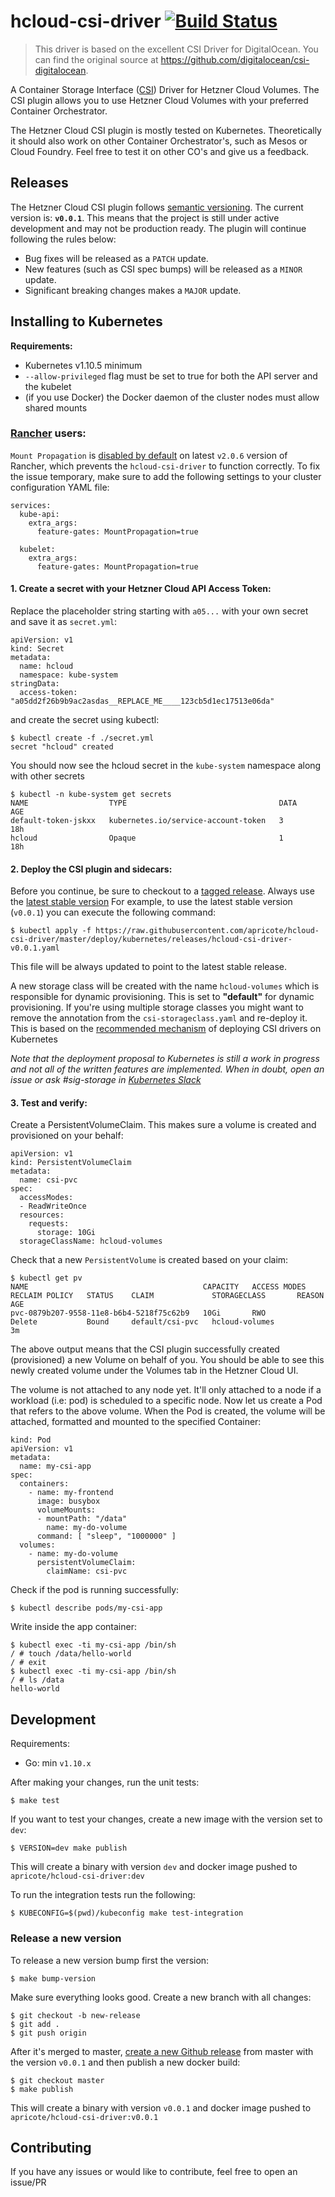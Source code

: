 # hcloud-csi-driver [![Build Status](https://travis-ci.org/apricote/hcloud-csi-driver.svg?branch=master)](https://travis-ci.org/apricote/hcloud-csi-driver)

> This driver is based on the excellent CSI Driver for DigitalOcean. You can find the original source at https://github.com/digitalocean/csi-digitalocean.

A Container Storage Interface ([CSI](https://github.com/container-storage-interface/spec)) Driver for Hetzner Cloud Volumes. The CSI plugin allows you to use Hetzner Cloud Volumes with your preferred Container Orchestrator.

The Hetzner Cloud CSI plugin is mostly tested on Kubernetes. Theoretically it
should also work on other Container Orchestrator's, such as Mesos or
Cloud Foundry. Feel free to test it on other CO's and give us a feedback.

## Releases

The Hetzner Cloud CSI plugin follows [semantic versioning](https://semver.org/).
The current version is: **`v0.0.1`**. This means that the project is still
under active development and may not be production ready. The plugin
will continue following the rules below:

- Bug fixes will be released as a `PATCH` update.
- New features (such as CSI spec bumps) will be released as a `MINOR` update.
- Significant breaking changes makes a `MAJOR` update.

## Installing to Kubernetes

**Requirements:**

- Kubernetes v1.10.5 minimum
- `--allow-privileged` flag must be set to true for both the API server and the kubelet
- (if you use Docker) the Docker daemon of the cluster nodes must allow shared mounts

### [Rancher](https://rancher.com/) users:

`Mount Propagation` is [disabled by
default](https://github.com/rancher/rke/issues/765) on latest `v2.0.6` version
of Rancher, which prevents the `hcloud-csi-driver` to function correctly. To fix
the issue temporary, make sure to add the following settings to your cluster
configuration YAML file:

```
services:
  kube-api:
    extra_args:
      feature-gates: MountPropagation=true

  kubelet:
    extra_args:
      feature-gates: MountPropagation=true
```

#### 1. Create a secret with your Hetzner Cloud API Access Token:

Replace the placeholder string starting with `a05...` with your own secret and
save it as `secret.yml`:

```
apiVersion: v1
kind: Secret
metadata:
  name: hcloud
  namespace: kube-system
stringData:
  access-token: "a05dd2f26b9b9ac2asdas__REPLACE_ME____123cb5d1ec17513e06da"
```

and create the secret using kubectl:

```
$ kubectl create -f ./secret.yml
secret "hcloud" created
```

You should now see the hcloud secret in the `kube-system` namespace along with other secrets

```
$ kubectl -n kube-system get secrets
NAME                  TYPE                                  DATA      AGE
default-token-jskxx   kubernetes.io/service-account-token   3         18h
hcloud                Opaque                                1         18h
```

#### 2. Deploy the CSI plugin and sidecars:

Before you continue, be sure to checkout to a [tagged
release](https://github.com/apricote/hcloud-csi-driver/releases). Always use the [latest stable version](https://github.com/apricote/hcloud-csi-driver/releases/latest)
For example, to use the latest stable version (`v0.0.1`) you can execute the following command:

```
$ kubectl apply -f https://raw.githubusercontent.com/apricote/hcloud-csi-driver/master/deploy/kubernetes/releases/hcloud-csi-driver-v0.0.1.yaml
```

This file will be always updated to point to the latest stable release.

A new storage class will be created with the name `hcloud-volumes` which
is responsible for dynamic provisioning. This is set to **"default"** for
dynamic provisioning. If you're using multiple storage classes you might want
to remove the annotation from the `csi-storageclass.yaml` and re-deploy it.
This is based on the [recommended mechanism](https://github.com/kubernetes/community/blob/master/contributors/design-proposals/storage/container-storage-interface.md#recommended-mechanism-for-deploying-csi-drivers-on-kubernetes) of deploying CSI drivers on Kubernetes

_Note that the deployment proposal to Kubernetes is still a work in progress and not all of the written
features are implemented. When in doubt, open an issue or ask #sig-storage in [Kubernetes Slack](http://slack.k8s.io)_

#### 3. Test and verify:

Create a PersistentVolumeClaim. This makes sure a volume is created and provisioned on your behalf:

```
apiVersion: v1
kind: PersistentVolumeClaim
metadata:
  name: csi-pvc
spec:
  accessModes:
  - ReadWriteOnce
  resources:
    requests:
      storage: 10Gi
  storageClassName: hcloud-volumes
```

Check that a new `PersistentVolume` is created based on your claim:

```
$ kubectl get pv
NAME                                       CAPACITY   ACCESS MODES   RECLAIM POLICY   STATUS    CLAIM             STORAGECLASS       REASON    AGE
pvc-0879b207-9558-11e8-b6b4-5218f75c62b9   10Gi       RWO            Delete           Bound     default/csi-pvc   hcloud-volumes             3m
```

The above output means that the CSI plugin successfully created (provisioned) a
new Volume on behalf of you. You should be able to see this newly created
volume under the Volumes tab in the Hetzner Cloud UI.

The volume is not attached to any node yet. It'll only attached to a node if a
workload (i.e: pod) is scheduled to a specific node. Now let us create a Pod
that refers to the above volume. When the Pod is created, the volume will be
attached, formatted and mounted to the specified Container:

```
kind: Pod
apiVersion: v1
metadata:
  name: my-csi-app
spec:
  containers:
    - name: my-frontend
      image: busybox
      volumeMounts:
      - mountPath: "/data"
        name: my-do-volume
      command: [ "sleep", "1000000" ]
  volumes:
    - name: my-do-volume
      persistentVolumeClaim:
        claimName: csi-pvc
```

Check if the pod is running successfully:

```
$ kubectl describe pods/my-csi-app
```

Write inside the app container:

```
$ kubectl exec -ti my-csi-app /bin/sh
/ # touch /data/hello-world
/ # exit
$ kubectl exec -ti my-csi-app /bin/sh
/ # ls /data
hello-world
```

## Development

Requirements:

- Go: min `v1.10.x`

After making your changes, run the unit tests:

```
$ make test
```

If you want to test your changes, create a new image with the version set to `dev`:

```
$ VERSION=dev make publish
```

This will create a binary with version `dev` and docker image pushed to
`apricote/hcloud-csi-driver:dev`

To run the integration tests run the following:

```
$ KUBECONFIG=$(pwd)/kubeconfig make test-integration
```

### Release a new version

To release a new version bump first the version:

```
$ make bump-version
```

Make sure everything looks good. Create a new branch with all changes:

```
$ git checkout -b new-release
$ git add .
$ git push origin
```

After it's merged to master, [create a new Github
release](https://github.com/apricote/hcloud-csi-driver/releases/new) from
master with the version `v0.0.1` and then publish a new docker build:

```
$ git checkout master
$ make publish
```

This will create a binary with version `v0.0.1` and docker image pushed to
`apricote/hcloud-csi-driver:v0.0.1`

## Contributing

If you have any issues or would like to contribute, feel free to open an issue/PR
